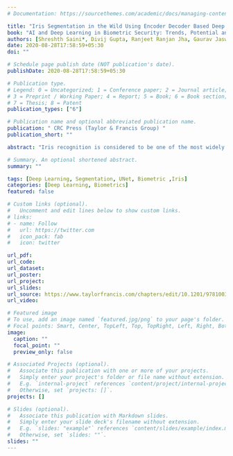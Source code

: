 ```yaml
---
# Documentation: https://sourcethemes.com/academic/docs/managing-content/

title: "Iris Segmentation in the Wild Using Encoder Decoder Based Deep LearningTechniques"
book: "AI and Deep Learning in Biometric Security: Trends, Potential and Challenge"
authors: [Shreshth Saini*, Divij Gupta, Ranjeet Ranjan Jha, Gaurav Jaswal, Aditya Nigam]
date: 2020-08-28T17:58:59+05:30
doi: ""

# Schedule page publish date (NOT publication's date).
publishDate: 2020-08-28T17:58:59+05:30

# Publication type.
# Legend: 0 = Uncategorized; 1 = Conference paper; 2 = Journal article;
# 3 = Preprint / Working Paper; 4 = Report; 5 = Book; 6 = Book section;
# 7 = Thesis; 8 = Patent
publication_types: ["6"]

# Publication name and optional abbreviated publication name.
publication: " CRC Press (Taylor & Francis Group) "
publication_short: ""

abstract: "Iris recognition is considered to be one of the most widely used biometric modality, mainly due to its non-invasive nature and high reliability. However, in the whole process of authentication, segmentation of the iris is the most crucial one as being the second stage of the usual five-stage pipeline, the error introduced gets compounded in the subsequent stages. However, segmentation of the iris in non-ideal conditions is a challenging task owing to numerous artifacts such as occlusion by eyelids, off-angle rotations, irregular reflections, blurred boundaries, etc. Although the artifacts can be minimized up to a certain extent during the acquisition process, it requires a high level of control over the image capturing environment and also high user cooperation, which is not always feasible. For segmentation, quite a few methods have been put forward, but the ones using classical approaches usually have low generalisability. Over the past decade, various deep learning techniques have been proposed which have given satisfactory results. Since the problem at hand is that of an image-to-image generation(the input image and its corresponding segmentation mask), the most common similarity among them is the use of a standard encoder-decoder structure called the UNet. In this chapter, we discuss several such techniques and their intricate nov- elties, and shortcomings, while also throwing some light on the non-deep learning methods so as to get a wholesome comparison. We also discuss briefly about the various publicly available datasets and the artifacts they are riddled with while also discussing about the various metrics that are used by the scientific community to compare their works and es- tablish the state-of-the-art. Lastly, we discuss a short implementation of the UNet done by ourselves on two of the available datasets and conclude this chapter with a thought on the future possibilities of the existing works."

# Summary. An optional shortened abstract.
summary: ""

tags: [Deep Learning, Segmentation, UNet, Biometric ,Iris]
categories: [Deep Learning, Biometrics]
featured: false

# Custom links (optional).
#   Uncomment and edit lines below to show custom links.
# links:
# - name: Follow
#   url: https://twitter.com
#   icon_pack: fab
#   icon: twitter

url_pdf: 
url_code:
url_dataset:
url_poster:
url_project:
url_slides:
url_source: https://www.taylorfrancis.com/chapters/edit/10.1201/9781003003489-12/iris-segmentation-wild-using-encoder-decoder-based-deep-learning-techniques-shreshth-saini-divij-gupta-ranjeet-ranjan-jha-gaurav-jaswal-aditya-nigam
url_video:

# Featured image
# To use, add an image named `featured.jpg/png` to your page's folder. 
# Focal points: Smart, Center, TopLeft, Top, TopRight, Left, Right, BottomLeft, Bottom, BottomRight.
image:
  caption: ""
  focal_point: ""
  preview_only: false

# Associated Projects (optional).
#   Associate this publication with one or more of your projects.
#   Simply enter your project's folder or file name without extension.
#   E.g. `internal-project` references `content/project/internal-project/index.md`.
#   Otherwise, set `projects: []`.
projects: []

# Slides (optional).
#   Associate this publication with Markdown slides.
#   Simply enter your slide deck's filename without extension.
#   E.g. `slides: "example"` references `content/slides/example/index.md`.
#   Otherwise, set `slides: ""`.
slides: ""
---
```

